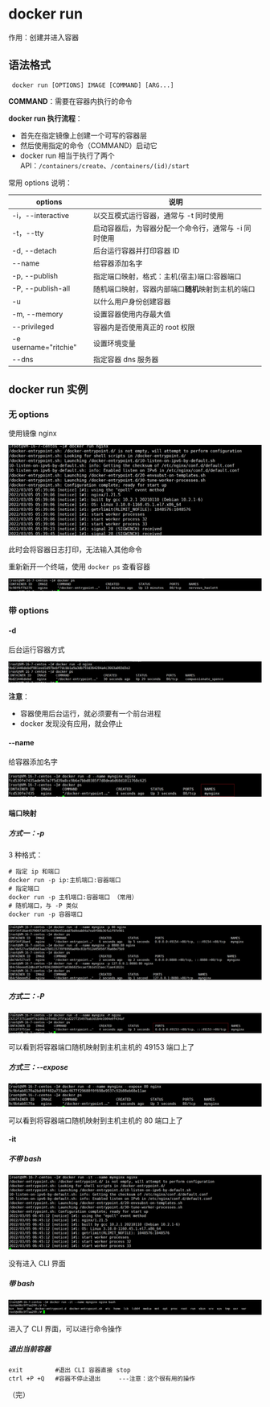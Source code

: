 # docker run

作用：创建并进入容器

## 语法格式

```
 docker run [OPTIONS] IMAGE [COMMAND] [ARG...]
```

**COMMAND**：需要在容器内执行的命令

**docker run 执行流程**：

- 首先在指定镜像上创建一个可写的容器层
- 然后使用指定的命令（COMMAND）启动它
- docker run 相当于执行了两个 API：`/containers/create`、`/containers/(id)/start`

常用 options 说明：

| options               | 说明                                                 |
| --------------------- | ---------------------------------------------------- |
| -i，--interactive     | 以交互模式运行容器，通常与 -t 同时使用               |
| -t，--tty             | 启动容器后，为容器分配一个命令行，通常与 -i 同时使用 |
| -d, --detach          | 后台运行容器并打印容器 ID                            |
| --name                | 给容器添加名字                                       |
| -p, --publish         | 指定端口映射，格式：主机(宿主)端口:容器端口          |
| -P, --publish-all     | 随机端口映射，容器内部端口**随机**映射到主机的端口   |
| -u                    | 以什么用户身份创建容器                               |
| -m, --memory          | 设置容器使用内存最大值                               |
| --privileged          | 容器内是否使用真正的 root 权限                       |
| -e username="ritchie" | 设置环境变量                                         |
| --dns                 | 指定容器 dns 服务器                                  |

## docker run 实例

### 无 options

使用镜像 nginx

![run1](./images/run1.png)

此时会将容器日志打印，无法输入其他命令

重新新开一个终端，使用 `docker ps` 查看容器

![run](./images/run2.png)

### 带 options

#### -d 

后台运行容器方式

![run](./images/run3.png)

**注意**：

+ 容器使用后台运行，就必须要有一个前台进程
+ docker 发现没有应用，就会停止

#### --name

给容器添加名字

![run](./images/run4.png)

#### 端口映射

##### 方式一：-p

3 种格式：

```
# 指定 ip 和端口
docker run -p ip:主机端口:容器端口
# 指定端口
docker run -p 主机端口:容器端口 （常用）
# 随机端口，与 -P 类似
docker run -p 容器端口
```

![run](./images/run5.png)

##### 方式二：-P

![run](./images/run6.png)

可以看到将容器端口随机映射到主机主机的 49153 端口上了

##### 方式三：--expose

![run](./images/run7.png)

可以看到将容器端口随机映射到主机主机的 80 端口上了

#### -it

##### 不带 bash

![run](./images/run8.png)

没有进入 CLI 界面

##### 带 bash

![run](./images/run9.png)

进入了 CLI 界面，可以进行命令操作

##### 退出当前容器

```
exit         #退出 CLI 容器直接 stop
ctrl +P +Q   #容器不停止退出     ---注意：这个很有用的操作
```

（完）
